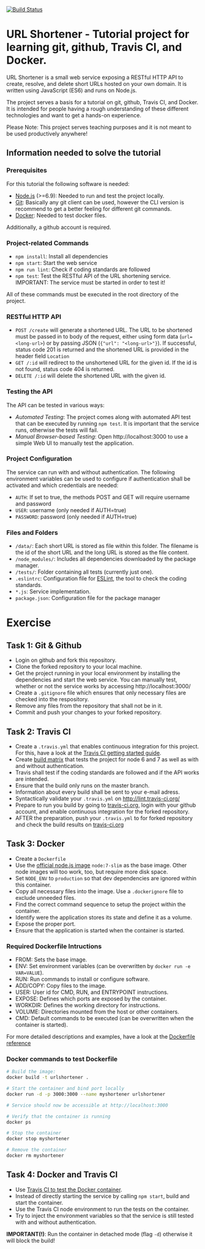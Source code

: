 [![Build Status](https://travis-ci.org/kadirayk/urlshortener.svg?branch=master)](https://travis-ci.org/kadirayk/urlshortener)
# URL Shortener - Tutorial project for learning git, github, Travis CI, and Docker. 
URL Shortener is a small web service exposing a RESTful HTTP API to create, resolve, and delete short URLs hosted on your own domain. It is written using JavaScript (ES6) and runs on Node.js.

The project serves a basis for a tutorial on git, github, Travis CI, and Docker. It is intended for people having a rough understanding of these different technologies and want to get a hands-on experience.

Please Note: This project serves teaching purposes and it is not meant to be used productively anywhere!

## Information needed to solve the tutorial

### Prerequisites
For this tutorial the following software is needed:
- [Node.js](https://nodejs.org/) (>=6.9): Needed to run and test the project locally. 
- [Git](https://git-scm.com/downloads): Basically any git client can be used, however the CLI version is recommend to get a better feeling for different git commands.
- [Docker](https://docs.docker.com/engine/getstarted/step_one/): Needed to test docker files.

Additionally, a github account is required.

### Project-related Commands
- `npm install`: Install all dependencies
- `npm start`: Start the web service
- `npm run lint`: Check if coding standards are followed
- `npm test`: Test the RESTful API of the URL shortening service. IMPORTANT: The service must be started in order to test it!

All of these commands must be executed in the root directory of the project.

### RESTful HTTP API
- `POST /create` will generate a shortened URL. The URL to be shortened must be passed in to body of the request, either using form data (`url=<long-url>`) or by passing JSON (`{"url": "<long-url>"}`). If successful, status code 201 is returned and the shortened URL is provided in the header field `Location`
- `GET /:id` will redirect to the unshortened URL for the given id. If the id is not found, status code 404 is returned.
- `DELETE /:id` will delete the shortened URL with the given id. 

### Testing the API
The API can be tested in various ways:
- _Automated Testing_: The project comes along with automated API test that can be executed by running `npm test`. It is important that the service runs, otherwise the tests will fail.
- _Manual Browser-based Testing_: Open http://localhost:3000 to use a simple Web UI to manually test the application.

### Project Configuration
The service can run with and without authentication. The following environment variables can be used to configure if authentication shall be activated and which credentials are needed:
- `AUTH`: If set to true, the methods POST and GET will require username and password
- `USER`: username (only needed if AUTH=true)
- `PASSWORD`: password (only needed if AUTH=true)

### Files and Folders
- `/data/`: Each short URL is stored as file within this folder. The filename is the id of the short URL and the long URL is stored as the file content.
- `/node_modules/`: Includes all dependencies downloaded by the package manager.
- `/tests/`: Folder containing all tests (currently just one).
- `.eslintrc`: Configuration file for [ESLint](http://eslint.org/), the tool to check the coding standards.
- `*.js`: Service implementation.
- `package.json`: Configuration file for the package manager

# Exercise

## Task 1: Git & Github
- Login on github and fork this repository.
- Clone the forked repository to your local machine.
- Get the project running in your local environment by installing the dependencies and start the web service. You can manually test, whether or not the service works by accessing http://localhost:3000/
- Create a `.gitignore` file which ensures that only necessary files are checked into the respository.
- Remove any files from the repository that shall not be in it.
- Commit and push your changes to your forked repository.

## Task 2: Travis CI
- Create a `.travis.yml` that enables continuous integration for this project. For this, have a look at the [Travis CI getting started guide](https://docs.travis-ci.com/user/getting-started/).
- Create [build matrix](https://docs.travis-ci.com/user/customizing-the-build/#Build-Matrix) that tests the project for node 6 and 7 as well as with and without authentication.
- Travis shall test if the coding standards are followed and if the API works are intended.
- Ensure that the build only runs on the master branch.
- Information about every build shall be sent to your e-mail adress.
- Syntactically validate your `.travis.yml` on http://lint.travis-ci.org/
- Prepare to run you build by going to [travis-ci.org](http://travis-ci.org), login with your github account, and enable continuous integration for the forked repository.
- AFTER the preparation, push your `.travis.yml` to for forked repository and check the build results on [travis-ci.org](http://travis-ci.org)

## Task 3: Docker
- Create a `Dockerfile`
- Use the [official node.js image](https://hub.docker.com/_/node/) `node:7-slim` as the base image. Other node images will too work, too, but require more disk space.
- Set `NODE_ENV` to `production` so that dev dependencies are ignored within this container.
- Copy all necessary files into the image. Use a `.dockerignore` file to exclude unneeded files.
- Find the correct command sequence to setup the project within the container.
- Identify were the application stores its state and define it as a volume.
- Expose the proper port.
- Ensure that the application is started when the container is started.

### Required Dockerfile Intructions
- FROM: Sets the base image.
- ENV: Set environment variables (can be overwritten by `docker run -e VAR=VALUE`).
- RUN: Run commands to install or configure software.
- ADD/COPY: Copy files to the image.
- USER: User id for CMD, RUN, and ENTRYPOINT instructions.
- EXPOSE: Defines which ports are exposed by the container.
- WORKDIR: Defines the working directory for instructions.
- VOLUME: Directories mounted from the host or other containers.
- CMD: Default commands to be executed (can be overwritten when the container is started).

For more detailed descriptions and examples, have a look at the [Dockerfile reference](https://docs.docker.com/engine/reference/builder/)

### Docker commands to test Dockerfile
```sh
# Build the image:
docker build -t urlshortener .

# Start the container and bind port locally
docker run -d -p 3000:3000 --name myshortener urlshortener

# Service should now be accessible at http://localhost:3000

# Verify that the container is running
docker ps

# Stop the container
docker stop myshortener

# Remove the container
docker rm myshortener
```

## Task 4: Docker and Travis CI
- Use [Travis CI to test the Docker container](https://docs.travis-ci.com/user/docker/). 
- Instead of directly starting the service by calling `npm start`, build and start the container.
- Use the Travis CI node environment to run the tests on the container.
- Try to inject the environment variables so that the service is still tested with and without authentication.

**IMPORTANT(!)**: Run the container in detached mode (flag `-d`) otherwise it will block the build!
